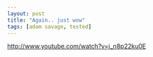```yaml
---
layout: post
title: "Again.. just wow"
tags: [adam savage, tested]
---
```


http://www.youtube.com/watch?v=j_n8p22ku0E